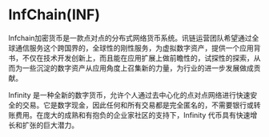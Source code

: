 # 

# InfChain(INF)

Infchain加密货币是一款点对点的分布式网络货币系统。讯链运营团队希望通过全球通信服务这个跨国界的，全球性的刚性服务，为虚拟数字资产，提供一个应用背书，不仅在技术开发创新上，而且能在应用扩展上做前瞻性的，试探性的探索，从而为一些沉淀的数字资产从应用角度上召集新的力量，为行业的进一步发展做成贡献。

Infinity 是一种全新的数字货币，允许个人通过去中心化的点对点网络进行快速安全的交易。它是数字现金，因此任何和所有交易都是完全匿名的，不需要银行或转账费用。在庞大的成熟和有抱负的企业家社区的支持下，Infinity 代币具有快速增长和扩张的巨大潜力。



